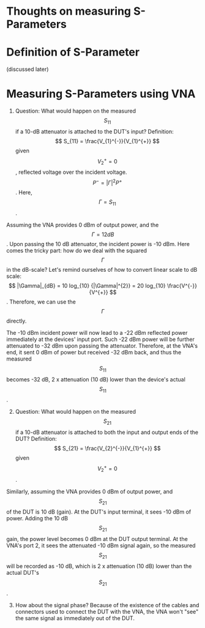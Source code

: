# Thoughts on measuring S-Parameters

# Definition of S-Parameter
(discussed later)

# Measuring S-Parameters using VNA
1. Question: What would happen on the measured $$S_{11}$$ if a 10-dB attenuator is attached to the DUT's input?
Definition: $$ S_{11} = \frac{V_{1}^{-}}{V_{1}^{+}} $$ given $$ V_{2}^{+} = 0 $$, reflected voltage over the incident voltage. $$ P^{-} = |\Gamma|^{2} P^{+} $$. Here, $$ \Gamma = S_{11} $$. 


Assuming the VNA provides 0 dBm of output power, and the $$ \Gamma = 12 dB $$. Upon passing the 10 dB attenuator, the incident power is -10 dBm. Here comes the tricky part: how do we deal with the squared $$ \Gamma $$ in the dB-scale? Let's remind ourselves of how to convert linear scale to dB scale: $$ |\Gamma|_{dB} = 10 log_{10} {|\Gamma|^{2}} = 20 log_{10} \frac{V^{-}}{V^{+}} $$. Therefore, we can use the $$ \Gamma $$ directly. 

The -10 dBm incident power will now lead to a -22 dBm reflected power immediately at the devices' input port. Such -22 dBm power will be further attenuated to -32 dBm upon passing the attenuator. Therefore, at the VNA's end, it sent 0 dBm of power but received -32 dBm back, and thus the measured $$ S_{11} $$ becomes -32 dB, 2 x attenuation (10 dB) lower than the device's actual $$ S_{11} $$. 

2. Question: What would happen on the measured $$ S_{21} $$ if a 10-dB attenuator is attached to both the input and output ends of the DUT?
Definition: $$ S_{21} = \frac{V_{2}^{-}}{V_{1}^{+}} $$ given $$ V_{2}^{+} = 0 $$.

Similarly, assuming the VNA provides 0 dBm of output power, and $$ S_{21} $$ of the DUT is 10 dB (gain). At the DUT's input terminal, it sees -10 dBm of power. Adding the 10 dB $$ S_{21} $$ gain, the power level becomes 0 dBm at the DUT output terminal. At the VNA's port 2, it sees the attenuated -10 dBm signal again, so the measured $$ S_{21} $$ will be recorded as -10 dB, which is 2 x attenuation (10 dB) lower than the actual DUT's $$ S_{21} $$. 

3. How about the signal phase? Because of the existence of the cables and connectors used to connect the DUT with the VNA, the VNA won't "see" the same signal as immediately out of the DUT. 
